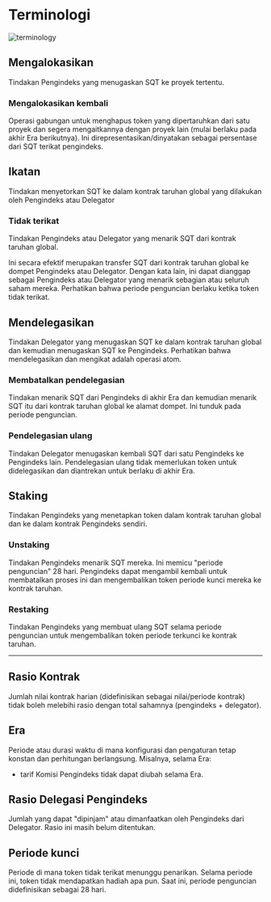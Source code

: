 # Terminologi

![terminology](/assets/img/terminology.png)

## **Mengalokasikan**

Tindakan Pengindeks yang menugaskan SQT ke proyek tertentu.

### **Mengalokasikan kembali**

Operasi gabungan untuk menghapus token yang dipertaruhkan dari satu proyek dan segera mengaitkannya dengan proyek lain (mulai berlaku pada akhir Era berikutnya). Ini direpresentasikan/dinyatakan sebagai persentase dari SQT terikat pengindeks.

## **Ikatan**

Tindakan menyetorkan SQT ke dalam kontrak taruhan global yang dilakukan oleh Pengindeks atau Delegator

### **Tidak terikat**

Tindakan Pengindeks atau Delegator yang menarik SQT dari kontrak taruhan global.

Ini secara efektif merupakan transfer SQT dari kontrak taruhan global ke dompet Pengindeks atau Delegator. Dengan kata lain, ini dapat dianggap sebagai Pengindeks atau Delegator yang menarik sebagian atau seluruh saham mereka. Perhatikan bahwa periode penguncian berlaku ketika token tidak terikat.

## **Mendelegasikan**

Tindakan Delegator yang menugaskan SQT ke dalam kontrak taruhan global dan kemudian menugaskan SQT ke Pengindeks. Perhatikan bahwa mendelegasikan dan mengikat adalah operasi atom.

### **Membatalkan pendelegasian**

Tindakan menarik SQT dari Pengindeks di akhir Era dan kemudian menarik SQT itu dari kontrak taruhan global ke alamat dompet. Ini tunduk pada periode penguncian.

### **Pendelegasian ulang**

Tindakan Delegator menugaskan kembali SQT dari satu Pengindeks ke Pengindeks lain. Pendelegasian ulang tidak memerlukan token untuk didelegasikan dan diantrekan untuk berlaku di akhir Era.

## **Staking**

Tindakan Pengindeks yang menetapkan token dalam kontrak taruhan global dan ke dalam kontrak Pengindeks sendiri.

### **Unstaking**

Tindakan Pengindeks menarik SQT mereka. Ini memicu "periode penguncian" 28 hari. Pengindeks dapat mengambil kembali untuk membatalkan proses ini dan mengembalikan token periode kunci mereka ke kontrak taruhan.

### **Restaking**

Tindakan Pengindeks yang membuat ulang SQT selama periode penguncian untuk mengembalikan token periode terkunci ke kontrak taruhan.

---

## **Rasio Kontrak**

Jumlah nilai kontrak harian (didefinisikan sebagai nilai/periode kontrak) tidak boleh melebihi rasio dengan total sahamnya (pengindeks + delegator).

## **Era**

Periode atau durasi waktu di mana konfigurasi dan pengaturan tetap konstan dan perhitungan berlangsung. Misalnya, selama Era:

- tarif Komisi Pengindeks tidak dapat diubah selama Era.

## **Rasio Delegasi Pengindeks**

Jumlah yang dapat "dipinjam" atau dimanfaatkan oleh Pengindeks dari Delegator. Rasio ini masih belum ditentukan.

## **Periode kunci**

Periode di mana token tidak terikat menunggu penarikan. Selama periode ini, token tidak mendapatkan hadiah apa pun. Saat ini, periode penguncian didefinisikan sebagai 28 hari.
